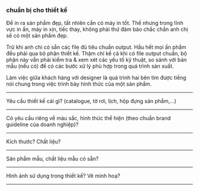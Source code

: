 ### chuẩn bị cho thiết kế

Để in ra sản phẩm đẹp, tất nhiên cần có máy in tốt. Thế nhưng trong lĩnh vực in ấn, máy in xịn, tiếc thay, không phải thứ đảm bảo chắc chắn anh chị sẽ có một sản phẩm đẹp. 

Trừ khi anh chi có sẵn các file đủ tiêu chuẩn output. Hầu hết mọi ấn phẩm đều phải qua bộ phận thiết kế. Thậm chí kể cả khi có file output chuẩn, bộ phận này vẫn phải kiểm tra & xem xét các yếu tố kỹ thuật, so sánh với bản mẫu (nếu có) để có các bước xử lý phù hợp trong quá trình sản xuất.

Làm việc giữa khách hàng với designer là quá trình hai bên tìm được tiếng nói chung trong việc trình bày hình thức của một sản phẩm. 

---

Yêu cầu thiết kế cái gì? (catalogue, tờ rơi, lịch, hộp đựng sản phẩm,...)

---

Có yêu cầu riêng về màu sắc, hình thức thể hiện (theo chuẩn brand guideline của doanh nghiệp)?

---

Kích thước? Chất liệu?

---

Sản phẩm mẫu, chất liệu mẫu có sẵn?

---

Hình ảnh sử dụng trong thiết kế? Vẽ minh hoạ?

---
